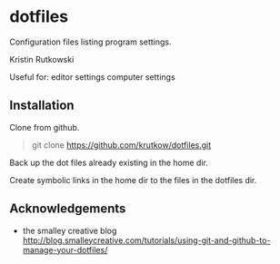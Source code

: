 # dotfiles

Configuration files listing program settings.

Kristin Rutkowski

Useful for: 
editor settings
computer settings

## Installation

Clone from github.
> git clone https://github.com/krutkow/dotfiles.git

Back up the dot files already existing in the home dir.

Create symbolic links in the home dir to the files in the dotfiles dir.


## Acknowledgements

- the smalley creative blog <http://blog.smalleycreative.com/tutorials/using-git-and-github-to-manage-your-dotfiles/>



